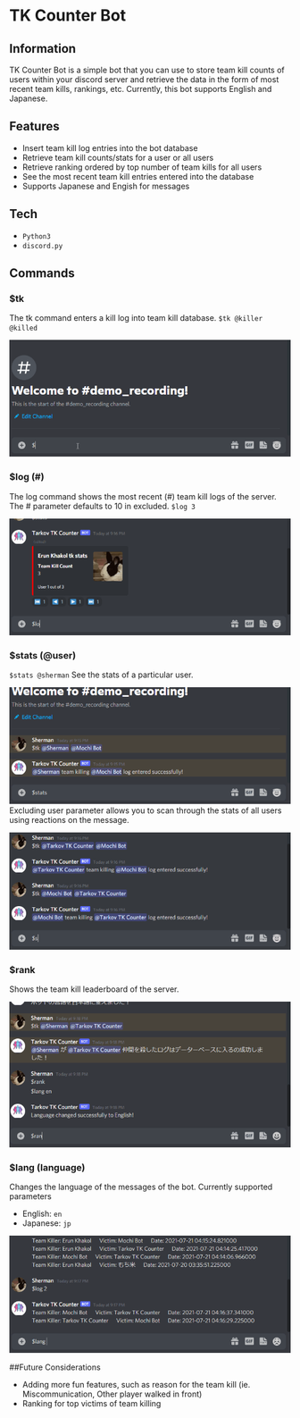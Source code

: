 # TK Counter Bot
## Information
TK Counter Bot is a simple bot that you can use to store team kill counts of users within your discord server and retrieve the data in the form of most recent team kills, rankings, etc. Currently, this bot supports English and Japanese.
## Features
- Insert team kill log entries into the bot database
- Retrieve team kill counts/stats for a user or all users
- Retrieve ranking ordered by top number of team kills for all users
- See the most recent team kill entries entered into the database
- Supports Japanese and Engish for messages

## Tech
- `Python3`
- `discord.py`

## Commands
### $tk
The tk command enters a kill log into team kill database.
`$tk @killer @killed`  
  
![tk-log-entry-demo-gif](./gif/tk_enter.gif)
### $log (#)
The log command shows the most recent (#) team kill logs of the server. The # parameter defaults to 10 in excluded.
`$log 3`  
  
![log-demo-gif](./gif/log.gif)
### $stats (@user)
`$stats @sherman`
See the stats of a particular user.  
  
![stats-demo-gif](./gif/stats.gif)  
Excluding user parameter allows you to scan through the stats of all users using reactions on the message.  
  
![stats-demo-all-gif](./gif/stats_all.gif)
### $rank
Shows the team kill leaderboard of the server.  
  
![rank-demo-gif](./gif/rank.gif)
### $lang (language)
Changes the language of the messages of the bot. Currently supported parameters
- English: `en`
- Japanese: `jp`  

![lang-demo-gif](./gif/lang.gif)

##Future Considerations
- Adding more fun features, such as reason for the team kill (ie. Miscommunication, Other player walked in front)
- Ranking for top victims of team killing
